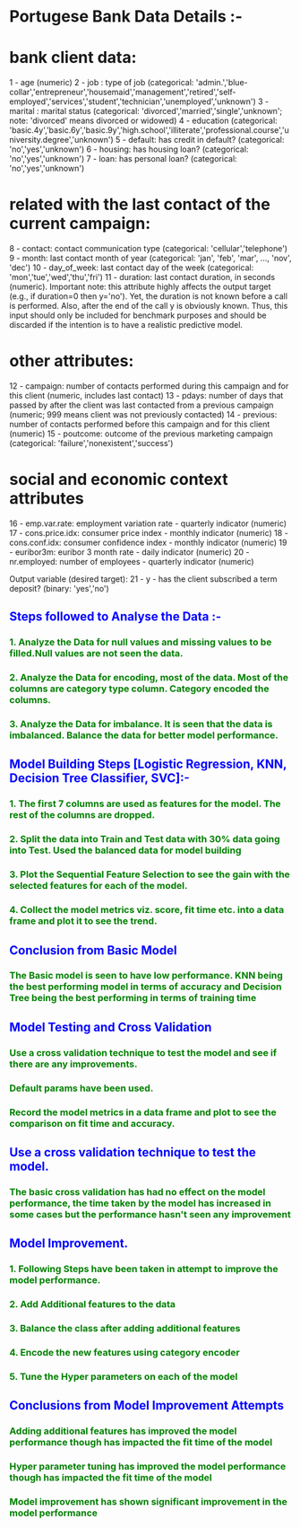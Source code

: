 # Portugese Bank Data Details :- 

# bank client data:
1 - age (numeric)
2 - job : type of job (categorical: 'admin.','blue-collar','entrepreneur','housemaid','management','retired','self-employed','services','student','technician','unemployed','unknown')
3 - marital : marital status (categorical: 'divorced','married','single','unknown'; note: 'divorced' means divorced or widowed)
4 - education (categorical: 'basic.4y','basic.6y','basic.9y','high.school','illiterate','professional.course','university.degree','unknown')
5 - default: has credit in default? (categorical: 'no','yes','unknown')
6 - housing: has housing loan? (categorical: 'no','yes','unknown')
7 - loan: has personal loan? (categorical: 'no','yes','unknown')
# related with the last contact of the current campaign:
8 - contact: contact communication type (categorical: 'cellular','telephone')
9 - month: last contact month of year (categorical: 'jan', 'feb', 'mar', ..., 'nov', 'dec')
10 - day_of_week: last contact day of the week (categorical: 'mon','tue','wed','thu','fri')
11 - duration: last contact duration, in seconds (numeric). Important note: this attribute highly affects the output target (e.g., if duration=0 then y='no'). Yet, the duration is not known before a call is performed. Also, after the end of the call y is obviously known. Thus, this input should only be included for benchmark purposes and should be discarded if the intention is to have a realistic predictive model.
# other attributes:
12 - campaign: number of contacts performed during this campaign and for this client (numeric, includes last contact)
13 - pdays: number of days that passed by after the client was last contacted from a previous campaign (numeric; 999 means client was not previously contacted)
14 - previous: number of contacts performed before this campaign and for this client (numeric)
15 - poutcome: outcome of the previous marketing campaign (categorical: 'failure','nonexistent','success')
# social and economic context attributes
16 - emp.var.rate: employment variation rate - quarterly indicator (numeric)
17 - cons.price.idx: consumer price index - monthly indicator (numeric)
18 - cons.conf.idx: consumer confidence index - monthly indicator (numeric)
19 - euribor3m: euribor 3 month rate - daily indicator (numeric)
20 - nr.employed: number of employees - quarterly indicator (numeric)

Output variable (desired target):
21 - y - has the client subscribed a term deposit? (binary: 'yes','no')


## <span style="color:blue">Steps followed to Analyse the Data :-</span>
### <span style="color:green">1. Analyze the Data for null values and missing values to be filled.Null values are not seen the data.</span>
### <span style="color:green">2. Analyze the Data for encoding, most of the data. Most of the columns are category type column. Category encoded the columns.</span>
### <span style="color:green">3. Analyze the Data for imbalance. It is seen that the data is imbalanced. Balance the data for better model performance.</span>

## <span style="color:blue">Model Building Steps [Logistic Regression, KNN, Decision Tree Classifier, SVC]:-</span>
### <span style="color:green">1. The first 7 columns are used as features for the model. The rest of the columns are dropped.</span>
### <span style="color:green">2. Split the data into Train and Test data with 30% data going into Test. Used the balanced data for model building</span>
### <span style="color:green">3. Plot the Sequential Feature Selection to see the gain with the selected features for each of the model.</span>
### <span style="color:green">4. Collect the model metrics viz. score, fit time etc. into a data frame and plot it to see the trend.</span>

## <span style="color:blue">Conclusion from Basic Model</span>
### <span style="color:green">The Basic model is seen to have low performance. KNN being the best performing model in terms of accuracy and Decision Tree being the best performing in terms of training time</span>

## <span style="color:blue">Model Testing and Cross Validation</span>
### <span style="color:green">Use a cross validation technique to test the model and see if there are any improvements.</span>
### <span style="color:green">Default params have been used.</span>
### <span style="color:green">Record the model metrics in a data frame and plot to see the comparison on fit time and accuracy.</span>

## <span style="color:blue">Use a cross validation technique to test the model.</span>
### <span style="color:green">The basic cross validation has had no effect on the model performance, the time taken by the model has increased in some cases but the performance hasn't seen any improvement</span>

## <span style="color:blue">Model Improvement.</span>
### <span style="color:green">1. Following Steps have been taken in attempt to improve the model performance.</span>
### <span style="color:green">2. Add Additional features to the data</span>
### <span style="color:green">3. Balance the class after adding additional features</span>
### <span style="color:green">4. Encode the new features using category encoder</span>
### <span style="color:green">5. Tune the Hyper parameters on each of the model</span>

## <span style="color:blue">Conclusions from Model Improvement Attempts</span>
### <span style="color:green">Adding additional features has improved the model performance though has impacted the fit time of the model</span>
### <span style="color:green">Hyper parameter tuning has improved the model performance though has impacted the fit time of the model</span>
### <span style="color:green">Model improvement has shown significant improvement in the model performance</span>
